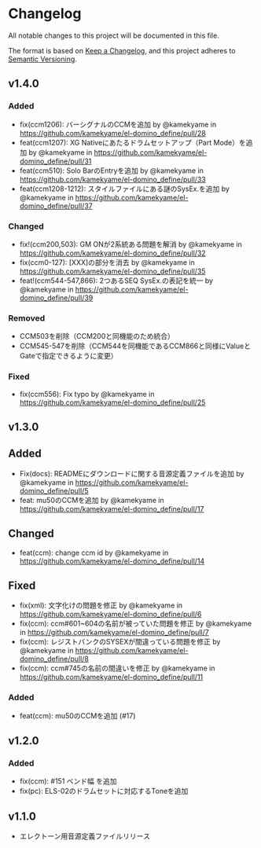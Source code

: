 # Changelog

All notable changes to this project will be documented in this file.

The format is based on [Keep a Changelog](https://keepachangelog.com/en/1.0.0/),
and this project adheres to
[Semantic Versioning](https://semver.org/spec/v2.0.0.html).

## v1.4.0

### Added

- fix(ccm1206): バーシグナルのCCMを追加 by @kamekyame in
  https://github.com/kamekyame/el-domino_define/pull/28
- feat(ccm1207): XG Nativeにあたるドラムセットアップ（Part Mode）を追加 by @kamekyame in
  https://github.com/kamekyame/el-domino_define/pull/31
- feat(ccm510): Solo BarのEntryを追加 by @kamekyame in
  https://github.com/kamekyame/el-domino_define/pull/33
- feat(ccm1208-1212): スタイルファイルにある謎のSysEx.を追加 by @kamekyame in
  https://github.com/kamekyame/el-domino_define/pull/37

### Changed

- fix!(ccm200,503): GM ONが2系統ある問題を解消 by @kamekyame in
  https://github.com/kamekyame/el-domino_define/pull/32
- fix(ccm0-127): [XXX]の部分を消去 by @kamekyame in
  https://github.com/kamekyame/el-domino_define/pull/35
- feat!(ccm544-547,866): 2つあるSEQ SysEx.の表記を統一 by @kamekyame in
  https://github.com/kamekyame/el-domino_define/pull/39

### Removed

- CCM503を削除（CCM200と同機能のため統合）
- CCM545-547を削除（CCM544を同機能であるCCM866と同様にValueとGateで指定できるように変更）

### Fixed

- fix(ccm556): Fix typo by @kamekyame in
  https://github.com/kamekyame/el-domino_define/pull/25

## v1.3.0

## Added

- Fix(docs): READMEにダウンロードに関する音源定義ファイルを追加 by @kamekyame in
  https://github.com/kamekyame/el-domino_define/pull/5
- feat: mu50のCCMを追加 by @kamekyame in
  https://github.com/kamekyame/el-domino_define/pull/17

## Changed

- feat(ccm): change ccm id by @kamekyame in
  https://github.com/kamekyame/el-domino_define/pull/14

## Fixed

- fix(xml): 文字化けの問題を修正 by @kamekyame in
  https://github.com/kamekyame/el-domino_define/pull/6
- fix(ccm): ccm#601~604の名前が被っていた問題を修正 by @kamekyame in
  https://github.com/kamekyame/el-domino_define/pull/7
- fix(ccm): レジストバンクのSYSEXが間違っている問題を修正 by @kamekyame in
  https://github.com/kamekyame/el-domino_define/pull/8
- fix(ccm): ccm#745の名前の間違いを修正 by @kamekyame in
  https://github.com/kamekyame/el-domino_define/pull/11

### Added

- feat(ccm): mu50のCCMを追加 (#17)

## v1.2.0

### Added

- fix(ccm): #151 ベンド幅 を追加
- fix(pc): ELS-02のドラムセットに対応するToneを追加

## v1.1.0

- エレクトーン用音源定義ファイルリリース
